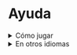 # Ayuda
<details>
  <summary>Cómo jugar</summary>
  
  [Empezar](https://github.com/NepalJohn21/IdleT-Clicker/blob/main/support/docs/how-play/get-started.md)
</details>

<details>
  <summary>En otros idiomas</summary>
  
  [Inglés](https://github.com/NepalJohn21/IdleT-Clicker/blob/main/support/docs/README.md)
  [Español](https://github.com/NepalJohn21/IdleT-Clicker/blob/main/support/docs/spanish/README.md)
  [Japonés](https://github.com/NepalJohn21/IdleT-Clicker/blob/main/support/docs/japanese/README.md)
</details>

